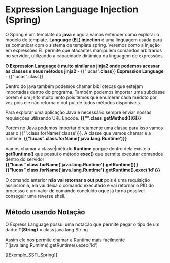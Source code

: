 # **Expression Language Injection (Spring)**

O Spring é um template do **java** e agora vamos entender como explorar o modelo de template. **Language (EL) injection** é uma linguagem usada para se comunicar com o sistema de template spring. Veremos como a injeção em expressões EL permite que atacantes manipulem comandos arbitrários no servidor, utilizando a capacidade dinâmica da linguagem de expressões.

**O Expression Language é muito similar ao jinja2 onde podemos acessar as classes e seus métodos**
	**jinja2** - {{"lucas".__class__}}
	**Expression Language** - {{"lucas".class}}

Dentro do java também podemos chamar bibliotecas que estejam importadas dentro do programa. Também podemos importar uma subclasse porem é um jeito muito lento pois temos que enumerar cada médoto por vez pois ele não retorna o out put de todos métodos disponíveis.

Para explorar uma aplicação Java é necessário sempre enviar nossas requisições utilizando URL Encode.
	**{{"".class.getMethod()[6]}}**

Porem no Java podemos importar diretamente uma classe para isso vamos usar o {{"".class.forName('classe')}}. A classe que vamos chamar é a runtime:
	**{{"lucas".class.forName('java.lang.Runtime')}}**

Vamos chamar a classe|método **Runtime** porque dentro dela existe a **getRuntime()** que possui o método **exec()** que permite executar comandos dentro do servidor
	**{{“lucas”.class.forName('java.lang.Runtime').getRuntime()}}**
	**{{“lucas”.class.forName('java.lang.Runtime').getRuntime().exec('id')}}**

O comando anterior **não vai retornar o out put** pois é uma requisição assincronia, ela vai deixa o comando executado e vai retornar o PID do processo e um valor de comando concluído oque já torna possível conseguir uma reverse shell.

## **Método usando Notação**

O Express Language possui uma notação que permite pegar o tipo de um dado:
	**T(String)** = class java.lang.String

Assim ele nos permite chamar a Runtime mais facilmente
	T(java.lang.Runtime).getRuntime().exec('id')


[[Exemplo_SSTI_Spring]]
